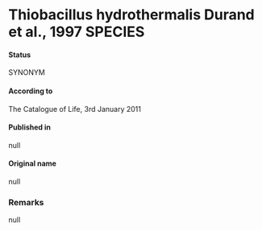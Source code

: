 Thiobacillus hydrothermalis Durand et al., 1997 SPECIES
=======

#### Status
SYNONYM

#### According to
The Catalogue of Life, 3rd January 2011

#### Published in
null

#### Original name
null

### Remarks
null